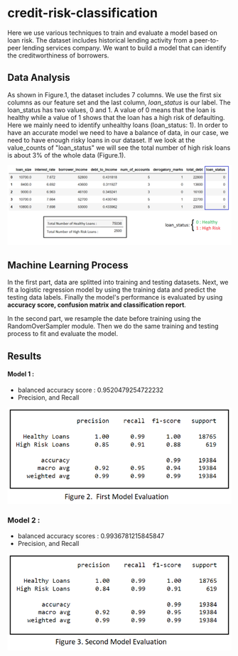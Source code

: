 # credit-risk-classification
Here we use various techniques to train and evaluate a model based on loan risk. The dataset includes historical lending activity from a peer-to-peer lending services company. We want to build a model that can identify the creditworthiness of borrowers. 
## Data Analysis
As shown in Figure.1, the dataset includes 7 columns. We use the first six columns as our feature set and the last column, *loan_status* is our label. The loan_status has two values, 0 and 1. A value of 0 means that the loan is healthy while a value of 1 shows that the loan has a high risk of defaulting. Here we mainly need to identify unhealthy loans (loan_status: 1). In order to have an accurate model we need to have a balance of data, in our case, we need to have enough risky loans in our dataset. If we look at the value_counts of "loan_status" we will see the total number of high risk loans is about 3% of the whole data (Figure.1).

![Figure.1](images/data_overview.png)

## Machine Learning Process
In the first part, data are splitted into training and testing datasets. Next, we fit a logistic regression model by using the training data and predict the testing data labels. Finally the model's performance is evaluated by using **accuracy score, confusion matrix and classification report**.

In the second part, we resample the date before training using the RandomOverSampler module. Then we do the same training and testing process to fit and evaluate the model.

## Results
#### Model 1 :
- balanced accuracy score :  0.9520479254722232
- Precision, and Recall

![Figure.2](images/Model_1.png)


### Model 2 :
- balanced accuracy scores :  0.9936781215845847
- Precision, and Recall

![Figure.3](images/Model_2.png)

